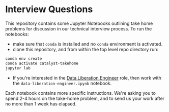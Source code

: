 # Interview Questions
This repository contains some Jupyter Notebooks outlining take home problems for
discussion in our technical interview process. To run the notebooks:
* make sure that `conda` is installed and no `conda` environment is activated.
* clone this repository, and from within the top level repo directory run:

```bash
conda env create
conda activate catalyst-takehome
jupyter lab
```

* If you're interested in the [Data Liberation Engineer](https://catalyst.coop/work-with-us/data-liberation-engineer/)
  role, then work with the `data-liberation-engineer.ipynb` notebook.

Each notebook contains more specific instructions. We're asking you to spend 2-4 hours
on the take-home problem, and to send us your work after no more than 1 week has
elapsed.

